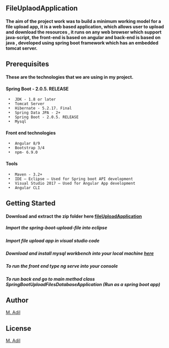 ## FileUplaodApplication
#### The aim of the project work was to build a minimum working model for a file upload  app, it is a web based application, which allows user to upload and download the resources , it runs on any web browser which support java-script, the front-end is based on angular and back-end is based on java , developed using spring boot framework which has an embedded tomcat server.

## Prerequisites
#### These are the technologies that we are using in my project.

#### 	Spring Boot - 2.0.5. RELEASE
     •	JDK - 1.8 or later
     •	Tomcat Server
     •	Hibernate - 5.2.17. Final
     •	Spring Data JPA - 2+
     •	Spring Boot - 2.0.5. RELEASE
     •	Mysql
     
####      Front end technologies
     •	Angular 8/9
     •	Bootstrap 3/4
     •	npm- 6.9.0

    
####      Tools
     •	Maven - 3.2+
     •	IDE – Eclipse – Used for Spring boot API development
     •	Visual Studio 2017 – Used for Angular App development
     •	Angular CLI
     
## Getting Started 
#### Download and extract the zip folder here [fileUploadApplication](https://github.com/g00376679/FileUplaodApplication/archive/refs/heads/main.zip "fileUploadApplication")

##### Import the spring-boot-upload-file into eclipse
##### Import file upload app in visual studio code 
##### Download and install mysql workbench into your local machine [here](https://dev.mysql.com/downloads/workbench/ "here")
##### To run the front end type ng serve into your console
##### To run back end go to main method class SpringBootUploadFilesDatabaseApplication (Run as a spring boot app)


## Author
[M. Adil](https://github.com/g00376679 "M.Adil")


## License
[M. Adil](https://github.com/g00376679 "M.Adil")
